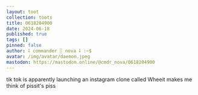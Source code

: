 ```yaml
---
layout: toot
collection: toots
title: 0618204900
date: 2024-06-18
published: true
tags: []
pinned: false
author: ⸸ commander ░ nova ⸸ :~$
avatar: /img/avatar/daemon.jpeg
mastodon: https://mastodon.online/@cmdr_nova/0618204900
---
```


tik tok is apparently launching an instagram clone called Wheeit makes me think of pissit's piss
